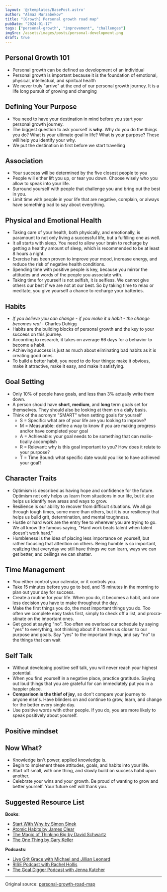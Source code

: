 ```yaml
---
layout: '@/templates/BasePost.astro'
author: "Almaz Murzabekov"
title: "[Growth] Personal growth road map"
pubDate: "2024-01-17"
tags: ["personal-growth", "improvement", "challenges"]
imgSrc: /assets/images/posts/personal-development.png
draft: true
---
```


## Personal Growth 101

- Personal growth can be defined as develo­pment of an individual
- Personal growth is important because it is the foundation of emotional, physical, intell­ectual, and spiritual health
- We never truly "­arr­ive­" at the end of our personal growth journey. It is a life long pursuit of growing and changing

## Defining Your Purpose
- You need to have your destin­ation in mind before you start your personal growth journey.
- The biggest question to ask yourself is **why**. Why do you do the things you do? What is your ultimate goal in life? What is your purpose? These will help you identify your why.
- We put the destin­ation in first before we start travel­ling

## Associ­ation
- Your success will be determined by the five closest people to you
- People will either lift you up, or tear you down. Choose wisely who you allow to speak into your life.
- Surround yourself with people that challenge you and bring out the best in you.
- Limit time with people in your life that are negative, complain, or always have something bad to say about everyt­hing.

## Physical and Emotional Health
- Taking care of your health, both physic­ally, and emotio­nally, is paramount to not only living a successful life, but a fulfilling one as well.
- It all starts with sleep. You need to allow your brain to recharge by getting a healthy amount of sleep, which is recomm­ended to be at least 8 hours a night.
- Exercise has been proven to improve your mood, increase energy, and reduce the risk of negative health condit­ions.
- Spending time with positive people is key, because you mirror the attitudes and words of the people you associate with.
- Taking time for yourself is not selfish, it is selfless. We cannot give others our best if we are not at our best. So by taking time to relax or meditate, you give yourself a chance to recharge your batteries.

## Habits
- *If you believe you can change - if you make it a habit - the change becomes real* - Charles Duhigg
- Habits are the building blocks of personal growth and the key to your success on this journey.
- According to research, it takes on average 66 days for a behavior to become a habit.
- Achieving success is just as much about elimin­ating bad habits as it is creating good ones.
- To build a better habit, you need to do four things: make it obvious, make it attrac­tive, make it easy, and make it satisfying.

## Goal Setting
- Only 10% of people have goals, and less than 3% actually write them down.
- A person should have **short**, **medium**, and **long** term goals set for themse­lves. They should also be looking at them on a daily basis.
- Think of the acronym "­SMA­RT" when setting goals for yourself
    - S = Specific: what are of your life are you looking to improve?
    - M = Measur­able: define a way to know if you are making progress and/or have completed your goal
    - A = Achiev­able: your goal needs to be something that can realis­tically accomplish
    - R = Relevant: why is this goal important to you? How does it relate to your purpose?
    - T = Time Bound: what specific date would you like to have achieved your goal?

## Character Traits
- Optimism is described as having hope and confidence for the future. Optimism not only helps us learn from situations in our life, but it also helps us identify new areas and ways to grow.
- Resilience is our ability to recover from difficult situat­ions. We all go through tough times, some more than others, but it is our resiliency that helps us build grit, determ­ina­tion, and mental toughness.
- Hustle or hard work are the entry fee to wherever you are trying to go. We all know the famous saying, "Hard work beats talent when talent doesn't work hard."
- Humbleness is the idea of placing less importance on yourself, but rather focusing that attention on others. Being humble is so important, realizing that everyday we still have things we can learn, ways we can get better, and ceilings we can shatter.


## Time Management
- You either control your calendar, or it controls you.
- Take 15 minutes before you go to bed, and 15 minutes in the morning to plan out your day for success.
- Create a routine for your life. When you do, it becomes a habit, and one less decision you have to make throughout the day.
- Make the first things you do, the most important things you do. Too often we complete easy tasks first, simply to check off a list, and procra­stinate on the important ones.
- Get good at saying "­no". Too often we overload our schedule by saying "­yes­" to everyt­hing, not thinking about if it moves us closer to our purpose and goals. Say "­yes­" to the important things, and say "­no" to the things that can wait

## Self Talk
- Without developing positive self talk, you will never reach your highest potential.
- When you find yourself in a negative place, practice gratitude. Saying out loud things that you are grateful for can immedi­ately put you in a happier place.
- **­Com­parison is the thief of joy**, so don't compare your journey to anyone else's. Have blinders on and continue to grow, learn, and change for the better every single day.
- Use positive words with other people. If you do, you are more likely to speak positively about yourself.

## Positive mindset

## Now What?
- Knowledge isn't power, applied knowledge is.
- Begin to implement these attitudes, goals, and habits into your life.
- Start off small, with one thing, and slowly build on success habit upon another.
- Celebrate your wins and your growth. Be proud of wanting to grow and better yourself. Your future self will thank you.


## Suggested Resource List

**Books**:
- [­Start With Why by Simon Sinek](https://www.amazon.com/dp/1591846447)
- [Atomic Habits­ by James Clear](https://www.amazon.com/dp/0735211299)
- [The Magic of Thinking Big by David Schwartz](https://www.amazon.com/dp/0671646788)
- [The One Thing by Gary Keller](https://www.amazon.com/dp/1885167776)

**Podcasts**:
- [Live Grit Grace with Michael and Jillian Leonard](https://ivy.fm/podcast/live-grit-grace-podcast-687719)
- [RISE Podcast with Rachel Hollis](https://open.spotify.com/show/7IjK2aH3JBpI7nzqGrN6o0)
- [The Goal Digger Podcast with Jenna Kutcher](https://podcasts.apple.com/us/podcast/the-goal-digger-podcast/id1178704872)

---
Original source: [personal-growth-road-map](https://cheatography.com/livegritgrace/cheat-sheets/personal-growth-road-map/)
